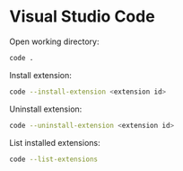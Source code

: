 # Visual Studio Code

Open working directory:

```bash
code .
```

Install extension:

```bash
code --install-extension <extension id>
```

Uninstall extension:

```bash
code --uninstall-extension <extension id>
```

List installed extensions:

```bash
code --list-extensions
```
